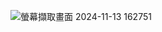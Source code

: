 ![螢幕擷取畫面 2024-11-13 162751](https://github.com/user-attachments/assets/1bb925bc-1a59-468d-a0db-6b0ef254fe30)
